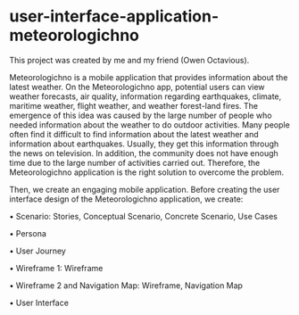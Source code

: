 # user-interface-application-meteorologichno
This project was created by me and my friend (Owen Octavious).

Meteorologichno is a mobile application that provides information about the latest weather. On the Meteorologichno app, potential users can view weather forecasts, air quality, information regarding earthquakes, climate, maritime weather, flight weather, and weather forest-land fires. The emergence of this idea was caused by the large number of people who needed information about the weather to do outdoor activities. Many people often find it difficult to find information about the latest weather and information about earthquakes. Usually, they get this information through the news on television. In addition, the community does not have enough time due to the large number of activities carried out. Therefore, the Meteorologichno application is the right solution to overcome the problem.

Then, we create an engaging mobile application.
Before creating the user interface design of the Meteorologichno application, we create:

• Scenario: Stories, Conceptual Scenario, Concrete Scenario, Use Cases 

• Persona

• User Journey

• Wireframe 1: Wireframe

• Wireframe 2 and Navigation Map: Wireframe, Navigation Map

• User Interface

